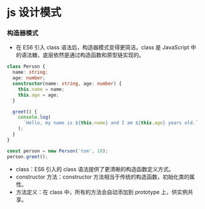 # js 设计模式

### 构造器模式

- 在 ES6 引入 class 语法后，构造器模式变得更简洁。class 是 JavaScript 中的语法糖，底层依然是通过构造函数和原型链实现的。

```ts
class Person {
  name: string;
  age: number;
  constructor(name: string, age: number) {
    this.name = name;
    this.age = age;
  }

  greet() {
    console.log(
      `Hello, my name is ${this.name} and I am ${this.age} years old.`,
    );
  }
}

const person = new Person('tom', 18);
person.greet();
```

- class：ES6 引入的 class 语法提供了更清晰的构造函数定义方式。
- constructor 方法：constructor 方法相当于传统的构造函数，初始化类的属性。
- 方法定义：在 class 中，所有的方法会自动添加到 prototype 上，供实例共享。
